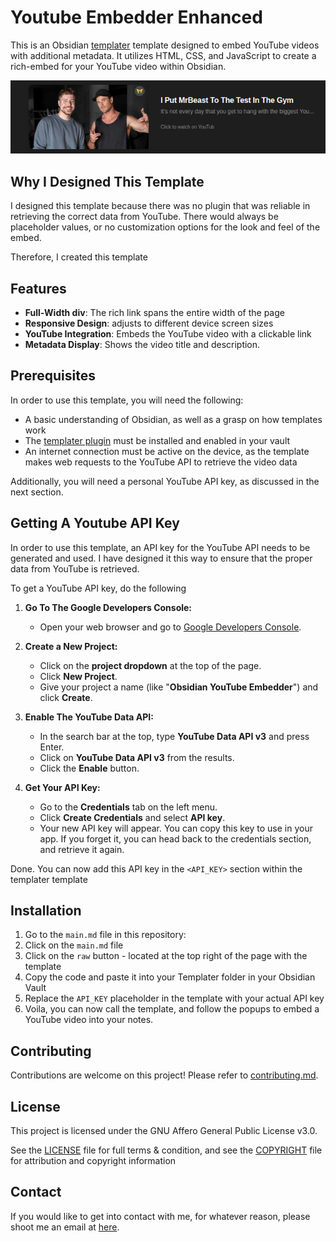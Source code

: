 # Youtube Embedder Enhanced

This is an Obsidian [templater](https://github.com/SilentVoid13/Templater) template designed to embed YouTube videos with additional metadata. It utilizes HTML, CSS, and JavaScript to create a rich-embed for your YouTube video within Obsidian.

![preview.png](preview.png)

## Why I Designed This Template

I designed this template because there was no plugin that was reliable in retrieving the correct data from YouTube. There would always be placeholder values, or no customization options for the look and feel of the embed.

Therefore, I created this template

## Features

- **Full-Width div**: The rich link spans the entire width of the page
- **Responsive Design**: adjusts to different device screen sizes
- **YouTube Integration**: Embeds the YouTube video with a clickable link
- **Metadata Display**: Shows the video title and description.

## Prerequisites

In order to use this template, you will need the following:

- A basic understanding of Obsidian, as well as a grasp on how templates work
- The [templater plugin](https://github.com/SilentVoid13/Templater) must be installed and enabled in your vault
- An internet connection must be active on the device, as the template makes web requests to the YouTube API to retrieve the video data

Additionally, you will need a personal YouTube API key, as discussed in the next section.

## Getting A Youtube API Key

In order to use this template, an API key for the YouTube API needs to be generated and used. I have designed it this way to ensure that the proper data from YouTube is retrieved.

To get a YouTube API key, do the following

1. **Go To The Google Developers Console:**
   - Open your web browser and go to [Google Developers Console](https://console.developers.google.com/).

2. **Create a New Project:**
   - Click on the **project dropdown** at the top of the page.
   - Click **New Project**.
   - Give your project a name (like "**Obsidian YouTube Embedder**") and click **Create**.

3. **Enable The YouTube Data API:**
   - In the search bar at the top, type **YouTube Data API v3** and press Enter.
   - Click on **YouTube Data API v3** from the results.
   - Click the **Enable** button.

4. **Get Your API Key:**
   - Go to the **Credentials** tab on the left menu.
   - Click **Create Credentials** and select **API key**.
   - Your new API key will appear. You can copy this key to use in your app. If you forget it, you can head back to the credentials section, and retrieve it again.

Done. You can now add this API key in the `<API_KEY>` section within the templater template

## Installation

1. Go to the `main.md` file in this repository:
2. Click on the `main.md` file
3. Click on the `raw` button - located at the top right of the page with the template
4. Copy the code and paste it into your Templater folder in your Obsidian Vault
5. Replace the `API_KEY` placeholder in the template with your actual API key
6. Voila, you can now call the template, and follow the popups to embed a YouTube video into your notes.

## Contributing

Contributions are welcome on this project! Please refer to [contributing.md](contributing.md).

## License

This project is licensed under the GNU Affero General Public License v3.0.

See the [LICENSE](./docs/LICENSE) file for full terms & condition, and see the [COPYRIGHT](./docs/COPYRIGHT)
file for attribution and copyright information

## Contact

If you would like to get into contact with me, for whatever reason, please shoot me an email at [here](mailto:zapperz0398@gmail.com).
